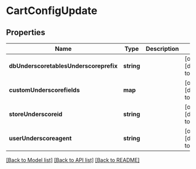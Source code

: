 # CartConfigUpdate

## Properties
Name | Type | Description | Notes
------------ | ------------- | ------------- | -------------
**dbUnderscoretablesUnderscoreprefix** | **string** |  | [optional] [default to null]
**customUnderscorefields** | **map** |  | [optional] [default to null]
**storeUnderscoreid** | **string** |  | [optional] [default to null]
**userUnderscoreagent** | **string** |  | [optional] [default to null]

[[Back to Model list]](../README.md#documentation-for-models) [[Back to API list]](../README.md#documentation-for-api-endpoints) [[Back to README]](../README.md)


